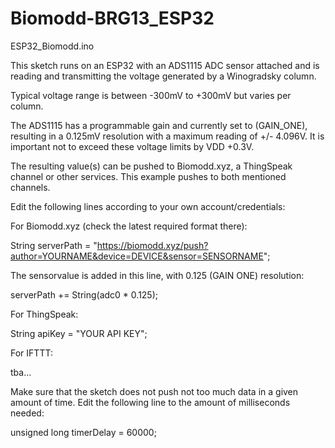 # Biomodd-BRG13_ESP32

ESP32_Biomodd.ino

This sketch runs on an ESP32 with an ADS1115 ADC sensor attached and is reading and transmitting the voltage generated by a Winogradsky column.

Typical voltage range is between -300mV to +300mV but varies per column.

The ADS1115 has a programmable gain and currently set to (GAIN_ONE), resulting in a 0.125mV resolution with a maximum reading of +/- 4.096V.
It is important not to exceed these voltage limits by VDD +0.3V.


The resulting value(s) can be pushed to Biomodd.xyz, a ThingSpeak channel or other services. This example pushes to both mentioned channels. 


Edit the following lines according to your own account/credentials:

For Biomodd.xyz (check the latest required format there):

String serverPath = "https://biomodd.xyz/push?author=YOURNAME&device=DEVICE&sensor=SENSORNAME";

The sensorvalue is added in this line, with 0.125 (GAIN ONE) resolution:

serverPath +=  String(adc0 * 0.125);

For ThingSpeak:

String apiKey = "YOUR API KEY";

For IFTTT:

tba...

Make sure that the sketch does not push not too much data in a given amount of time.
Edit the following line to the amount of milliseconds needed:

unsigned long timerDelay = 60000; 

